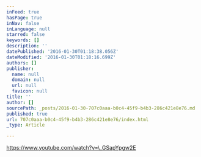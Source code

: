 ```yaml
---
inFeed: true
hasPage: true
inNav: false
inLanguage: null
starred: false
keywords: []
description: ''
datePublished: '2016-01-30T01:18:38.056Z'
dateModified: '2016-01-30T01:18:16.699Z'
authors: []
publisher:
  name: null
  domain: null
  url: null
  favicon: null
title: ''
author: []
sourcePath: _posts/2016-01-30-707c0aaa-b0c4-45f9-b4b3-286c421e8e76.md
published: true
url: 707c0aaa-b0c4-45f9-b4b3-286c421e8e76/index.html
_type: Article

---
```

https://www.youtube.com/watch?v=\_GSapYpgw2E